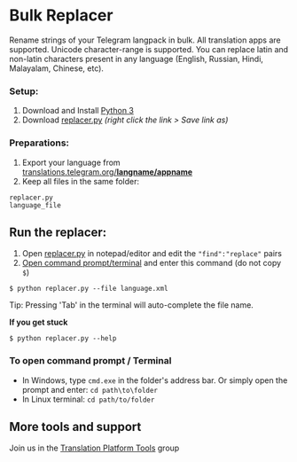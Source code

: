 # Bulk Replacer 
Rename strings of your Telegram langpack in bulk. All translation apps are supported. Unicode character-range is supported. You can replace latin and non-latin characters present in any language (English, Russian, Hindi, Malayalam, Chinese, etc).

### Setup:
1. Download and Install [Python 3](https://www.python.org/downloads)
2. Download [replacer.py](https://github.com/rondevous/tgStringsBulkReplace/raw/master/replacer.py)
_(right click the link > Save link as)_

### Preparations:
1. Export your language from [translations.telegram.org/**langname/appname**](https://translations.telegram.org)
2. Keep all files in the same folder:
```
replacer.py
language_file
```

## Run the replacer:
1. Open [replacer.py](https://github.com/rondevous/tgStringsBulkReplace/raw/master/replacer.py) in notepad/editor and edit the `"find":"replace"` pairs
2. [Open command prompt/terminal](https://github.com/rondevous/tgStringsBulkReplace#opening-command-prompt--terminal) and enter this command (do not copy `$`)
```
$ python replacer.py --file language.xml
```
Tip: Pressing 'Tab' in the terminal will auto-complete the file name.

**If you get stuck**
```
$ python replacer.py --help
```

### To open command prompt / Terminal
- In Windows, type `cmd.exe` in the folder's address bar. Or simply open the prompt and enter: `cd path\to\folder`
- In Linux terminal: `cd path/to/folder`

## More tools and support
Join us in the [Translation Platform Tools](https://t.me/TranslationTools) group

